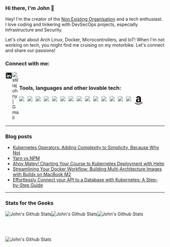 
<p>

### Hi there, I'm  John  👋

 
Hey! I'm the creator of the [Non Existing Organisation](https://github.com/non-existing-organization) and a tech enthusiast. I love coding and tinkering with DevSecOps projects, especially Infrastructure and Security. 

Let's chat about Arch Linux, Docker, Microcontrollers, and IoT! When I'm not working on tech, you might find me cruising on my motorbike. Let's connect and share our passions!
  
### Connect with me:
  
<a href="https://www.linkedin.com/in/johnstilia/r"> <img align="left" alt="stiliajohny | LinkedIn" width="22px" src="https://raw.githubusercontent.com/simple-icons/simple-icons/ea278fba079c63b9cbfad555b8a2867bb7899c2a/icons/linkedin.svg"/></a>
<a href="mailto:stilia.johny@gmail.com"><img align="left" alt="stiliajohny | Gmail" width="22px" src="https://simpleicons.org/icons/gmail.svg"/></a>
  
<br>
 
### Tools, languages and other lovable tech:

<img align="left" width="26px" src="https://simpleicons.org/icons/github.svg" /> 
<img align="left" width="26px" src="https://simpleicons.org/icons/gnubash.svg" />
<img align="left" width="26px" src="https://simpleicons.org/icons/archlinux.svg" />
<img align="left" width="26px" src="https://simpleicons.org/icons/vim.svg" />
<img align="left" width="26px" src="https://simpleicons.org/icons/tmux.svg" /> 
<img align="left" width="26px" src="https://simpleicons.org/icons/python.svg" />
<img align="left" width="26px" src="https://simpleicons.org/icons/ansible.svg" /> 
<img align="left" width="26px" src="https://simpleicons.org/icons/prometheus.svg" />
<img align="left" width="26px" src="https://simpleicons.org/icons/grafana.svg" />
<img align="left" width="26px" src="https://simpleicons.org/icons/kibana.svg" />
<img align="left" width="26px" src="https://simpleicons.org/icons/elasticsearch.svg" /> 
<img align="left" width="26px" src="https://simpleicons.org/icons/kubernetes.svg" /> 
<img align="left" width="26px" src="https://simpleicons.org/icons/docker.svg" />
<img align="left" width="26px" src="https://simpleicons.org/icons/proxmox.svg" />
<img align="left" width="26px" src="https://raw.githubusercontent.com/simple-icons/simple-icons/abacde1e57bf3ca327de130b5d943562c12ad424/icons/amazon.svg" />

<br> 



</p>

<br>
<p>
<br>
  
---
  
### Blog posts
<!-- BLOG-POST-LIST:START -->
- [Kubernetes Operators: Adding Complexity to Simplicity, Because Why Not](https://indraft.blog/2023/06/kubernetes-operator/)
- [Yarn vs NPM](https://indraft.blog/2023/06/yarn-vs-npm/)
- [Ahoy Matey! Charting Your Course to Kubernetes Deployment with Helm](https://indraft.blog/2023/04/helm-tutorial-1/)
- [Streamlining Your Docker Workflow: Building Multi-Architecture Images with Buildx on MacBook M2](https://indraft.blog/2023/04/docker-buildx/)
- [Effortlessly Connect your API to a Database with Kubernetes: A Step-by-Step Guide](https://indraft.blog/2023/04/k8s-learn-2-kubernetes_api_database_integration/)
<!-- BLOG-POST-LIST:END -->

---

### Stats for the Geeks 
  
<img align="left" alt="John's Github Stats" height=80 src="https://github-readme-stats.vercel.app/api/top-langs/?username=stiliajohny&layout=compact" /><img align="left" alt="John's Github Stats" height=80 src="https://github-readme-stats.vercel.app/api?username=stiliajohny&show_icons=true&hide_border=true" /><img align="left" alt="John's Github Stats" height=80 src="https://wakatime.com/share/@stiliajohny/6493ccfb-6900-428c-a36f-e1c64c0374b3.png" /><img align="left" alt="John's Github Stats" height=80 src="https://wakatime.com/share/@stiliajohny/fbc575e4-3ca8-408f-80c5-494103807e6f.png" />  
  </body>
</html>
